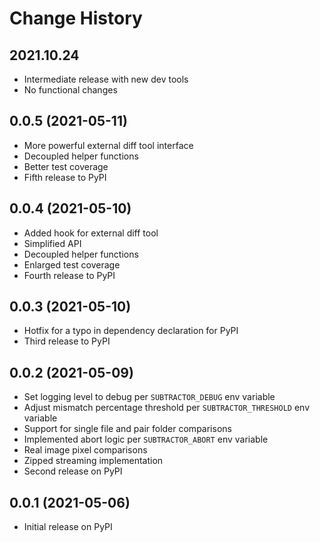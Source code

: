 # Change History

## 2021.10.24

* Intermediate release with new dev tools
* No functional changes

## 0.0.5 (2021-05-11)

* More powerful external diff tool interface
* Decoupled helper functions
* Better test coverage
* Fifth release to PyPI

## 0.0.4 (2021-05-10)

* Added hook for external diff tool
* Simplified API
* Decoupled helper functions
* Enlarged test coverage
* Fourth release to PyPI

## 0.0.3 (2021-05-10)

* Hotfix for a typo in dependency declaration for PyPI
* Third release to PyPI

## 0.0.2 (2021-05-09)

* Set logging level to debug per `SUBTRACTOR_DEBUG` env variable
* Adjust mismatch percentage threshold per `SUBTRACTOR_THRESHOLD` env variable
* Support for single file and pair folder comparisons
* Implemented abort logic per `SUBTRACTOR_ABORT` env variable
* Real image pixel comparisons
* Zipped streaming implementation
* Second release on PyPI

## 0.0.1 (2021-05-06)

* Initial release on PyPI

